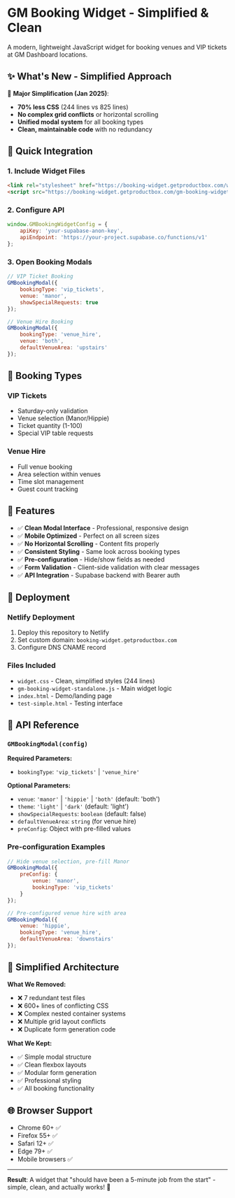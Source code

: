 # GM Booking Widget - Simplified & Clean

A modern, lightweight JavaScript widget for booking venues and VIP tickets at GM Dashboard locations.

## ✨ What's New - Simplified Approach

🎯 **Major Simplification (Jan 2025)**:
- **70% less CSS** (244 lines vs 825 lines)
- **No complex grid conflicts** or horizontal scrolling
- **Unified modal system** for all booking types
- **Clean, maintainable code** with no redundancy

## 🚀 Quick Integration

### 1. Include Widget Files
```html
<link rel="stylesheet" href="https://booking-widget.getproductbox.com/widget.css">
<script src="https://booking-widget.getproductbox.com/gm-booking-widget-standalone.js"></script>
```

### 2. Configure API
```javascript
window.GMBookingWidgetConfig = {
    apiKey: 'your-supabase-anon-key',
    apiEndpoint: 'https://your-project.supabase.co/functions/v1'
};
```

### 3. Open Booking Modals
```javascript
// VIP Ticket Booking
GMBookingModal({
    bookingType: 'vip_tickets',
    venue: 'manor',
    showSpecialRequests: true
});

// Venue Hire Booking
GMBookingModal({
    bookingType: 'venue_hire',
    venue: 'both',
    defaultVenueArea: 'upstairs'
});
```

## 🎫 Booking Types

### **VIP Tickets**
- Saturday-only validation
- Venue selection (Manor/Hippie)
- Ticket quantity (1-100)
- Special VIP table requests

### **Venue Hire**
- Full venue booking
- Area selection within venues
- Time slot management
- Guest count tracking

## 📱 Features

- ✅ **Clean Modal Interface** - Professional, responsive design
- ✅ **Mobile Optimized** - Perfect on all screen sizes
- ✅ **No Horizontal Scrolling** - Content fits properly
- ✅ **Consistent Styling** - Same look across booking types
- ✅ **Pre-configuration** - Hide/show fields as needed
- ✅ **Form Validation** - Client-side validation with clear messages
- ✅ **API Integration** - Supabase backend with Bearer auth

## 🔧 Deployment

### Netlify Deployment
1. Deploy this repository to Netlify
2. Set custom domain: `booking-widget.getproductbox.com`
3. Configure DNS CNAME record

### Files Included
- `widget.css` - Clean, simplified styles (244 lines)
- `gm-booking-widget-standalone.js` - Main widget logic
- `index.html` - Demo/landing page
- `test-simple.html` - Testing interface

## 📖 API Reference

### `GMBookingModal(config)`

**Required Parameters:**
- `bookingType`: `'vip_tickets'` | `'venue_hire'`

**Optional Parameters:**
- `venue`: `'manor'` | `'hippie'` | `'both'` (default: 'both')
- `theme`: `'light'` | `'dark'` (default: 'light')
- `showSpecialRequests`: `boolean` (default: false)
- `defaultVenueArea`: `string` (for venue hire)
- `preConfig`: Object with pre-filled values

### Pre-configuration Examples
```javascript
// Hide venue selection, pre-fill Manor
GMBookingModal({
    preConfig: {
        venue: 'manor',
        bookingType: 'vip_tickets'
    }
});

// Pre-configured venue hire with area
GMBookingModal({
    venue: 'hippie',
    bookingType: 'venue_hire',
    defaultVenueArea: 'downstairs'
});
```

## 🧹 Simplified Architecture

**What We Removed:**
- ❌ 7 redundant test files
- ❌ 600+ lines of conflicting CSS
- ❌ Complex nested container systems
- ❌ Multiple grid layout conflicts
- ❌ Duplicate form generation code

**What We Kept:**
- ✅ Simple modal structure
- ✅ Clean flexbox layouts
- ✅ Modular form generation
- ✅ Professional styling
- ✅ All booking functionality

## 🌐 Browser Support

- Chrome 60+ ✅
- Firefox 55+ ✅
- Safari 12+ ✅
- Edge 79+ ✅
- Mobile browsers ✅

---

**Result**: A widget that "should have been a 5-minute job from the start" - simple, clean, and actually works! 🎯